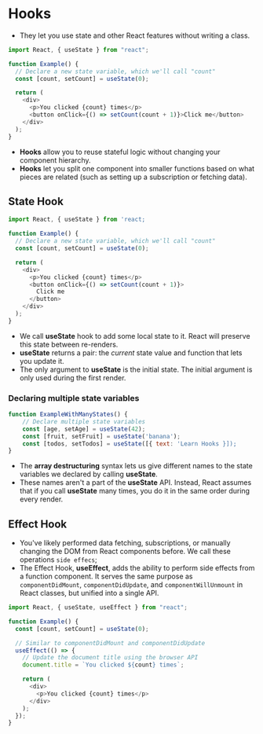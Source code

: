 # Hooks

- They let you use state and other React features without writing a class.

```js
import React, { useState } from "react";

function Example() {
  // Declare a new state variable, which we'll call "count"
  const [count, setCount] = useState(0);

  return (
    <div>
      <p>You clicked {count} times</p>
      <button onClick={() => setCount(count + 1)}>Click me</button>
    </div>
  );
}
```

- **Hooks** allow you to reuse stateful logic without changing your component hierarchy.
- **Hooks** let you split one component into smaller functions based on what pieces are related (such as setting up a subscription or fetching data).

## State Hook

```js
import React, { useState } from 'react;

function Example() {
  // Declare a new state variable, which we'll call "count"
  const [count, setCount] = useState(0);

  return (
    <div>
      <p>You clicked {count} times</p>
      <button onClick={() => setCount(count + 1)}>
        Click me
      </button>
    </div>
  );
}
```

- We call **useState** hook to add some local state to it. React will preserve this state between re-renders.
- **useState** returns a pair: the _current_ state value and function that lets you update it.
- The only argument to **useState** is the initial state. The initial argument is only used during the first render.

### Declaring multiple state variables

```js
function ExampleWithManyStates() {
    // Declare multiple state variables
    const [age, setAge] = useState(42);
    const [fruit, setFruit] = useState('banana');
    const [todos, setTodos] = useState([{ text: 'Learn Hooks }]);
}
```

- The **array destructuring** syntax lets us give different names to the state variables we declared by calling **useState**.
- These names aren't a part of the **useState** API. Instead, React assumes that if you call **useState** many times, you do it in the same order during every render.

## Effect Hook

- You've likely performed data fetching, subscriptions, or manually changing the DOM from React components before. We call these operations `side effecs`;
- The Effect Hook, **useEffect**, adds the ability to perform side effects from a function component. It serves the same purpose as `componentDidMount`, `componentDidUpdate`, and `componentWillUnmount` in React classes, but unified into a single API.

```js
import React, { useState, useEffect } from "react";

function Example() {
  const [count, setCount] = useState(0);

  // Similar to componentDidMount and componentDidUpdate
  useEffect(() => {
    // Update the document title using the browser API
    document.title = `You clicked ${count} times`;

    return (
      <div>
        <p>You clicked {count} times</p>
      </div>
    );
  });
}
```
